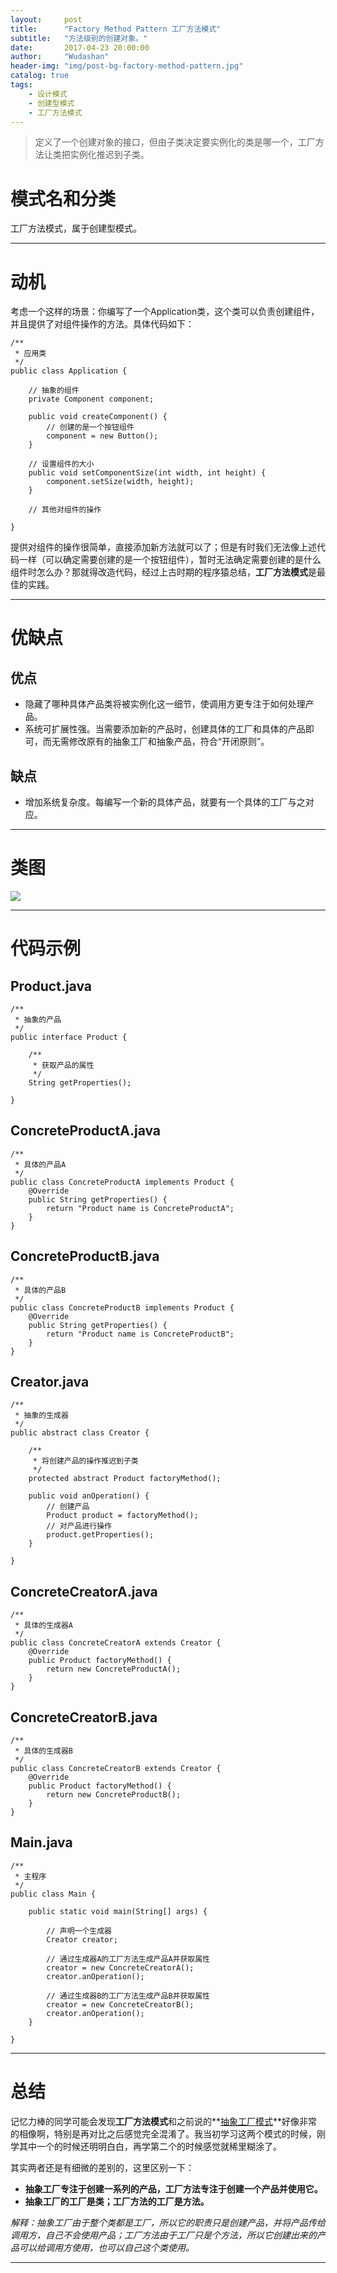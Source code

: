 ```yaml
---
layout:     post
title:      "Factory Method Pattern 工厂方法模式"
subtitle:   "方法级别的创建对象。"
date:       2017-04-23 20:00:00
author:     "Wudashan"
header-img: "img/post-bg-factory-method-pattern.jpg"
catalog: true
tags:
    - 设计模式
    - 创建型模式
    - 工厂方法模式
---
```



> 定义了一个创建对象的接口，但由子类决定要实例化的类是哪一个，工厂方法让类把实例化推迟到子类。

# 模式名和分类
工厂方法模式，属于创建型模式。

---


# 动机
考虑一个这样的场景：你编写了一个Application类，这个类可以负责创建组件，并且提供了对组件操作的方法。具体代码如下：
```
/**
 * 应用类
 */
public class Application {
    
    // 抽象的组件
    private Component component; 
   
    public void createComponent() {
        // 创建的是一个按钮组件
        component = new Button();
    }
    
    // 设置组件的大小
    public void setComponentSize(int width, int height) {
        component.setSize(width, height);
    }
    
    // 其他对组件的操作
    
}
```
提供对组件的操作很简单，直接添加新方法就可以了；但是有时我们无法像上述代码一样（可以确定需要创建的是一个按钮组件），暂时无法确定需要创建的是什么组件时怎么办？那就得改造代码，经过上古时期的程序猿总结，**工厂方法模式**是最佳的实践。

---

# 优缺点
## 优点

 - 隐藏了哪种具体产品类将被实例化这一细节，使调用方更专注于如何处理产品。
 - 系统可扩展性强。当需要添加新的产品时，创建具体的工厂和具体的产品即可，而无需修改原有的抽象工厂和抽象产品，符合“开闭原则”。

## 缺点

 - 增加系统复杂度。每编写一个新的具体产品，就要有一个具体的工厂与之对应。

---

# 类图
![](http://o7x0ygc3f.bkt.clouddn.com/%E5%B7%A5%E5%8E%82%E6%96%B9%E6%B3%95%E6%A8%A1%E5%BC%8F_01.png)

---

# 代码示例
## Product.java
```
/**
 * 抽象的产品
 */
public interface Product {

    /**
     * 获取产品的属性
     */
    String getProperties();

}
```

## ConcreteProductA.java
```
/**
 * 具体的产品A
 */
public class ConcreteProductA implements Product {
    @Override
    public String getProperties() {
        return "Product name is ConcreteProductA";
    }
}

```

## ConcreteProductB.java
```
/**
 * 具体的产品B
 */
public class ConcreteProductB implements Product {
    @Override
    public String getProperties() {
        return "Product name is ConcreteProductB";
    }
}
```

## Creator.java
```
/**
 * 抽象的生成器
 */
public abstract class Creator {

    /**
     * 将创建产品的操作推迟到子类
     */
    protected abstract Product factoryMethod();

    public void anOperation() {
        // 创建产品
        Product product = factoryMethod();
        // 对产品进行操作
        product.getProperties();
    }

}
```

## ConcreteCreatorA.java
```
/**
 * 具体的生成器A
 */
public class ConcreteCreatorA extends Creator {
    @Override
    public Product factoryMethod() {
        return new ConcreteProductA();
    }
}
```

## ConcreteCreatorB.java
```
/**
 * 具体的生成器B
 */
public class ConcreteCreatorB extends Creator {
    @Override
    public Product factoryMethod() {
        return new ConcreteProductB();
    }
}
```

## Main.java
```
/**
 * 主程序
 */
public class Main {

    public static void main(String[] args) {

        // 声明一个生成器
        Creator creator;

        // 通过生成器A的工厂方法生成产品A并获取属性
        creator = new ConcreteCreatorA();
        creator.anOperation();

        // 通过生成器B的工厂方法生成产品B并获取属性
        creator = new ConcreteCreatorB();
        creator.anOperation();
    }

}
```




---

# 总结
记忆力棒的同学可能会发现**工厂方法模式**和之前说的**[抽象工厂模式](http://wudashan.cn/2017/04/16/Abstract-Factory-Pattern/)**好像非常的相像啊，特别是再对比之后感觉完全混淆了。我当初学习这两个模式的时候，刚学其中一个的时候还明明白白，再学第二个的时候感觉就稀里糊涂了。

其实两者还是有细微的差别的，这里区别一下：

 - **抽象工厂专注于创建一系列的产品，工厂方法专注于创建一个产品并使用它。**
 - **抽象工厂的工厂是类；工厂方法的工厂是方法。**

*解释：抽象工厂由于整个类都是工厂，所以它的职责只是创建产品，并将产品传给调用方，自己不会使用产品；工厂方法由于工厂只是个方法，所以它创建出来的产品可以给调用方使用，也可以自己这个类使用。*

---
